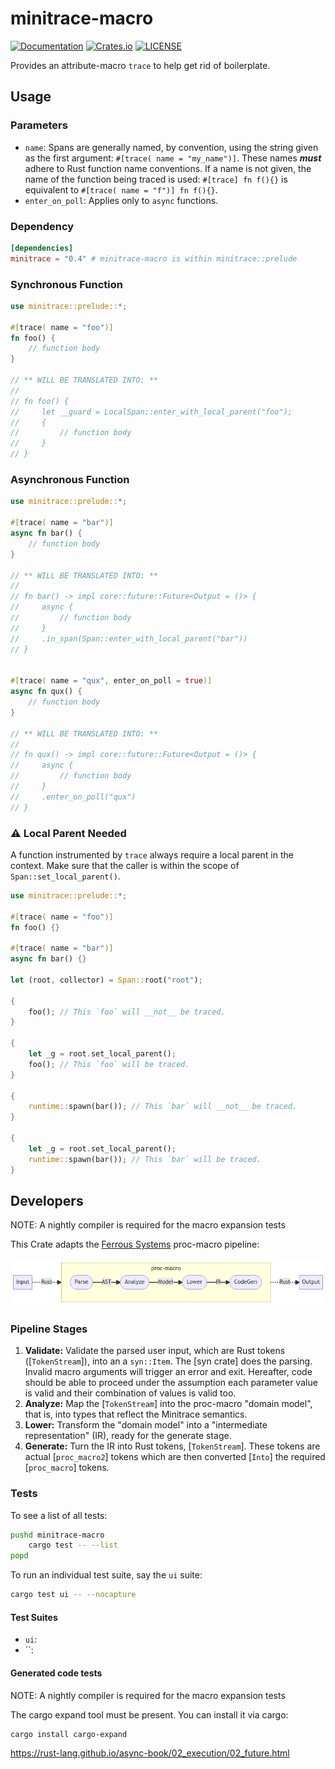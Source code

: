 # minitrace-macro

[![Documentation](https://docs.rs/minitrace-macro/badge.svg)](https://docs.rs/minitrace-macro/)
[![Crates.io](https://img.shields.io/crates/v/minitrace-macro.svg)](https://crates.io/crates/minitrace-macro)
[![LICENSE](https://img.shields.io/github/license/tikv/minitrace-rust.svg)](https://github.com/tikv/minitrace-rust/blob/master/LICENSE)

Provides an attribute-macro `trace` to help get rid of boilerplate.

## Usage

### Parameters

- `name`: Spans are generally named, by convention, using the string given as
  the first argument: `#[trace( name = "my_name")]`.  These names ***must*** adhere to
  Rust function name conventions.  If a name is not given, the name of the
  function being traced is used: `#[trace] fn f(){}` is equivalent to
  `#[trace( name = "f")] fn f(){}`.
- `enter_on_poll`: Applies only to `async` functions.

### Dependency

```toml
[dependencies]
minitrace = "0.4" # minitrace-macro is within minitrace::prelude
```

### Synchronous Function

```rust
use minitrace::prelude::*;

#[trace( name = "foo")]
fn foo() {
    // function body
}

// ** WILL BE TRANSLATED INTO: **
//
// fn foo() {
//     let __guard = LocalSpan::enter_with_local_parent("foo");
//     {
//         // function body
//     }
// }
```

### Asynchronous Function

```rust
use minitrace::prelude::*;

#[trace( name = "bar")]
async fn bar() {
    // function body
}

// ** WILL BE TRANSLATED INTO: **
//
// fn bar() -> impl core::future::Future<Output = ()> {
//     async {
//         // function body
//     }
//     .in_span(Span::enter_with_local_parent("bar"))
// }


#[trace( name = "qux", enter_on_poll = true)]
async fn qux() {
    // function body
}

// ** WILL BE TRANSLATED INTO: **
//
// fn qux() -> impl core::future::Future<Output = ()> {
//     async {
//         // function body
//     }
//     .enter_on_poll("qux")
// }
```

### ⚠️ Local Parent Needed

A function instrumented by `trace` always require a local parent in the context. Make sure that the caller is within the scope of `Span::set_local_parent()`.

```rust
use minitrace::prelude::*;

#[trace( name = "foo")]
fn foo() {}

#[trace( name = "bar")]
async fn bar() {}

let (root, collector) = Span::root("root");

{
    foo(); // This `foo` will __not__ be traced.
}

{
    let _g = root.set_local_parent();
    foo(); // This `foo` will be traced.
}

{
    runtime::spawn(bar()); // This `bar` will __not__ be traced.
}

{
    let _g = root.set_local_parent();
    runtime::spawn(bar()); // This `bar` will be traced.
}
```

## Developers

NOTE: A nightly compiler is required for the macro expansion tests

This Crate adapts the [Ferrous Systems](https://ferrous-systems.com/blog/testing-proc-macros/)
proc-macro pipeline:

<!--

```mermaid
flowchart LR;
    subgraph M[proc-macro-attribute]
      direction LR
        P([Parse])--AST->A([Analyze])--Model->L([Lower])--IR->C([CodeGen])
    end
    Input-. Rust .->M-. Rust .->Output;
```

-->

![image info](./img/pipeline.png)

### Pipeline Stages

1. **Validate:** Validate the parsed user input, which are Rust tokens
   ([`TokenStream`]), into an a `syn::Item`. The [syn crate] does the parsing.
   Invalid macro arguments will trigger an error and exit.  Hereafter, code
   should be able to proceed under the assumption each parameter value is valid
   and their combination of values is valid too.
1. **Analyze:** Map the [`TokenStream`] into the proc-macro "domain model",
   that is, into types that reflect the Minitrace semantics.
1. **Lower:**  Transform the "domain model" into a "intermediate representation"
   (IR), ready for the generate stage.
1. **Generate:** Turn the IR into Rust tokens, [`TokenStream`]. These tokens
   are actual [`proc_macro2`] tokens which are then converted [`Into`] the
   required [`proc_macro`] tokens.

### Tests

To see a list of all tests:

```bash
pushd minitrace-macro
    cargo test -- --list
popd
```

To run an individual test suite, say the `ui` suite:

```bash
cargo test ui -- --nocapture
```

#### Test Suites

- `ui`:
- ``:

#### Generated code tests

NOTE: A nightly compiler is required for the macro expansion tests

The cargo expand tool must be present. You can install it via cargo:

```bash
cargo install cargo-expand
```

https://rust-lang.github.io/async-book/02_execution/02_future.html
